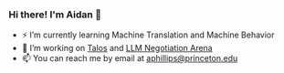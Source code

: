 

<!--
**aphil311/aphil311** is a ✨ _special_ ✨ repository because its `README.md` (this file) appears on your GitHub profile.

Here are some ideas to get you started:

- 🔭 I’m currently working on ...
- 🌱 I’m currently learning ...
- 👯 I’m looking to collaborate on ...
- 🤔 I’m looking for help with ...
- 💬 Ask me about ...
-->
### Hi there! I'm Aidan 👋
- ⚡️ I’m currently learning Machine Translation and Machine Behavior
- 🔨 I’m working on [Talos](https://github.com/aphil311/talos/tree/main) and [LLM Negotiation Arena](https://github.com/aphil311/negotiation-arena/tree/main)
- 📫 You can reach me by email at aphillips@princeton.edu

